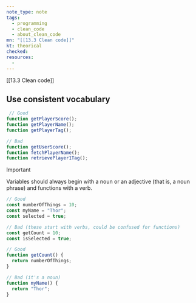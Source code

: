 ```yaml
---
note_type: note
tags:
  - programming
  - clean_code
  - about_clean_code
mn: "[[13.3 Clean code]]"
kt: theorical
checked: 
resources:
  -
---
```

[[13.3 Clean code]]

## Use consistent vocabulary
```javascript
 // Good
function getPlayerScore();
function getPlayerName();
function getPlayerTag();

// Bad
function getUserScore();
function fetchPlayerName();
function retrievePlayer1Tag();
```

>[!important]
>Variables should always begin with a noun or an adjective (that is, a noun phrase) and functions with a verb.

```javascript
// Good
const numberOfThings = 10;
const myName = "Thor";
const selected = true;

// Bad (these start with verbs, could be confused for functions)
const getCount = 10;
const isSelected = true;

// Good
function getCount() {
  return numberOfThings;
}

// Bad (it's a noun)
function myName() {
  return "Thor";
}
```

